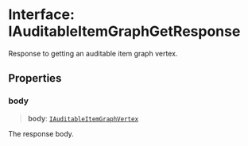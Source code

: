 # Interface: IAuditableItemGraphGetResponse

Response to getting an auditable item graph vertex.

## Properties

### body

> **body**: [`IAuditableItemGraphVertex`](IAuditableItemGraphVertex.md)

The response body.
